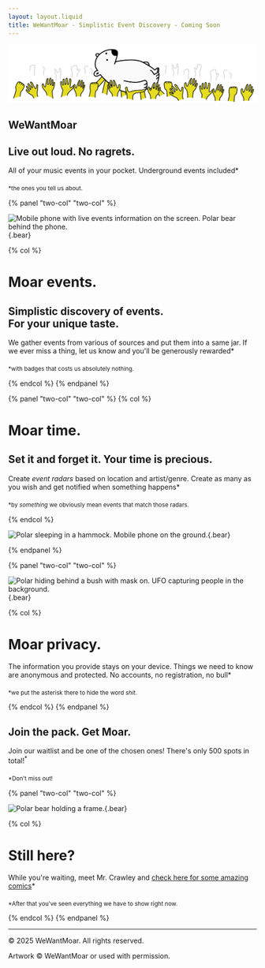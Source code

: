```yaml
---
layout: layout.liquid
title: WeWantMoar - Simplistic Event Discovery - Coming Soon
---
```


<main class="page">
  <section class="panel" data-layout="full">
    <div class="content col">
      <div class="text-center w-900">
        <img src="img/main.svg"
             class="bear-title"
             alt="Polar bear stage diving">
        <h1 class="title">WeWantMoar</h1>
        <h2>Live out loud. No ragrets.</h2>
        <p>All of your music events in your pocket. Underground events included*</p>
        <p><sub>*the ones you tell us about.</sub></p>
      </div>
    </div>
  </section>

[//]: # (--- Moar events section ---)

{% panel "two-col" "two-col" %}

![Mobile phone with live events information on the screen. Polar bear behind the phone.](/img/moarevents.svg){.bear}

{% col %}

# Moar events.
    
## Simplistic discovery of events.<br>For your unique taste.

We gather events from various of sources and put them into a same jar.
If we ever miss a thing, let us know and you'll be generously rewarded*

<sub>*with badges that costs us absolutely nothing.</sub>

{% endcol %}
{% endpanel %}


[//]: # (--- Moar time section ---)

{% panel "two-col" "two-col" %}
{% col %}

# Moar time.

## Set it and forget it. Your time is precious.

Create _event radars_ based on location and artist/genre. Create as many as you wish and get notified
when something happens*

<sub>*by _something_ we obviously mean events that match those radars.</sub>

{% endcol %}

![Polar sleeping in a hammock. Mobile phone on the ground.](/img/moartime.svg){.bear}

{% endpanel %}


[//]: # (--- Moar privacy section ---)

{% panel "two-col" "two-col" %}

![Polar hiding behind a bush with mask on. UFO capturing people in the background.](/img/moarprivacy.svg){.bear}

{% col %}

# Moar privacy.

The information you provide stays on your device. Things we need to know are anonymous and protected.
No accounts, no registration, no bull*

<sub>*we put the asterisk there to hide the word _shit_.</sub>

{% endcol %}
{% endpanel %}

[//]: # (--- Embedded waitlist ---)

  <section class="panel" data-layout="full" id="waitlist">
    <div>
      <div class="feature-box bg-white text-center">
        <h1>Join the pack. Get Moar.</h1>
        <p>
          Join our waitlist and be one of the chosen ones! There's only 500 spots in total!<sup>*</sup>
        </p>
        <div class="ml-embedded" data-form="nrh6xf"></div>
      </div>
      <p class="w-900 text-center">
        <sub>
          *Don't miss out!
        </sub>
      </p>
    </div>
  </section>

[//]: # (--- Comics section ---)

{% panel "two-col" "two-col" %}

![Polar bear holding a frame.](/img/comics.svg){.bear}

{% col %}

# Still here?

While you're waiting, meet Mr. Crawley and [check here for some amazing comics](comics/2025_01.html)*

<sub>*After that you've seen everything we have to show right now.</sub>

{% endcol %}
{% endpanel %}

<footer class="footer text-center w-900">
    <hr>
    <p>© 2025 WeWantMoar. All rights reserved.</p>
    <p>Artwork © WeWantMoar or used with permission.</p>
</footer>


</main>

<!-- MailerLite -->
<script>
  (function(w,d,e,u,f,l,n){w[f]=w[f]||function(){(w[f].q=w[f].q||[])
          .push(arguments);},l=d.createElement(e),l.async=1,l.src=u,
          n=d.getElementsByTagName(e)[0],n.parentNode.insertBefore(l,n);})
  (window,document,'script','https://assets.mailerlite.com/js/universal.js','ml');
  ml('account', '1858998');
</script>
